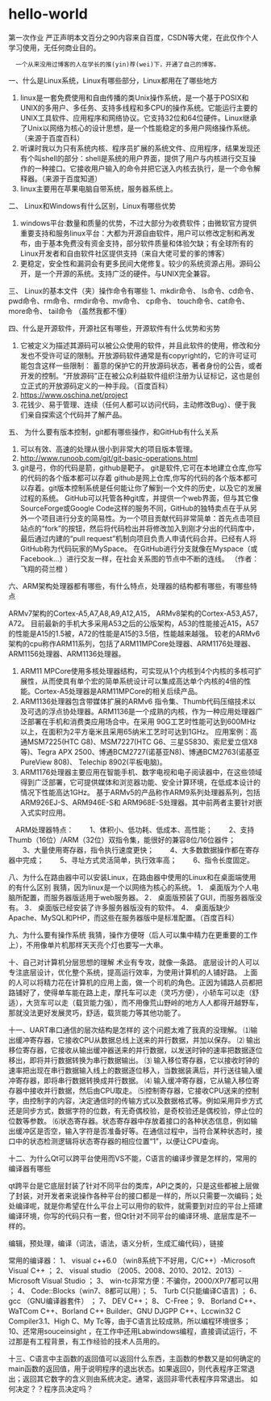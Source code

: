 # hello-world
第一次作业
严正声明本文百分之90内容来自百度，CSDN等大佬，在此仅作个人学习使用，无任何商业目的。

      一个从来没用过博客的人在学长的推(yin)荐(wei)下，开通了自己的博客。

一、什么是Linux系统，Linux有哪些部分，Linux都用在了哪些地方

 

 1. linux是一套免费使用和自由传播的类Unix操作系统，是一个基于POSIX和UNIX的多用户、多任务、支持多线程和多CPU的操作系统。它能运行主要的UNIX工具软件、应用程序和网络协议。它支持32位和64位硬件。Linux继承了Unix以网络为核心的设计思想，是一个性能稳定的多用户网络操作系统。（来源于百度百科）
 2. 听课时我以为只有系统内核、程序员扩展的系统文件、应用程序，结果发现还有个叫shell的部分：shell是系统的用户界面，提供了用户与内核进行交互操作的一种接口。它接收用户输入的命令并把它送入内核去执行，是一个命令解释器。（来源于百度知道）
 3. linux主要用在苹果电脑自带系统，服务器系统上。

二、 Linux和Windows有什么区别，Linux有哪些优势

 1. windows平台:数量和质量的优势，不过大部分为收费软件；由微软官方提供重要支持和服务linux平台：大都为开源自由软件，用户可以修改定制和再发布，由于基本免费没有资金支持，部分软件质量和体验欠缺；有全球所有的Linux开发者和自由软件社区提供支持（来自大佬可爱的爹的博客）
 2. 更稳定，安全性和漏洞会有更多民间大佬修复。较少的系统资源占用。源码公开，是一个开源的系统。支持广泛的硬件。与UNIX完全兼容。

三、 Linux的基本文件（夹）操作命令有哪些
1、mkdir命令、 ls命令、cd命令、 pwd命令、rm命令、rmdir命令、mv命令、 cp命令、 touch命令、cat命令、 more命令、  tail命令
       （虽然我都不懂）

四、什么是开源软件，开源社区有哪些，开源软件有什么优势和劣势
 1.  它被定义为描述其源码可以被公众使用的软件，并且此软件的使用，修改和分发也不受许可证的限制。开放源码软件通常是有copyright的，它的许可证可能包含这样一些限制： 蓄意的保护它的开放源码状态，著者身份的公告，或者开发的控制。“开放源码”正在被公众利益软件组织注册为认证标记，这也是创立正式的开放源码定义的一种手段。（百度百科）
 2. https://www.oschina.net/project
 3. 花钱少、易于管理、连续（任何人都可以访问代码，主动修改Bug）、便于我们亲自探索这个代码并了解产品。


五、 为什么要有版本控制，git都有哪些操作，和GitHub有什么关系
 1. 可以有效、高速的处理从很小到非常大的项目版本管理。
 2. http://www.runoob.com/git/git-basic-operations.html
 3. git是弓，你的代码是箭，github是靶子。 
git是软件,它可在本地建立仓库,你写的代码的各个版本都可以存着 
github是网上仓库,你写的代码的各个版本都可以存着。git版本控制系统是任何能让你了解到一个文件的历史，以及它的发展过程的系统。  GitHub可以托管各种git库，并提供一个web界面，但与其它像 SourceForge或Google Code这样的服务不同，GitHub的独特卖点在于从另外一个项目进行分支的简易性。为一个项目贡献代码非常简单：首先点击项目站点的“fork”的按钮，然后将代码检出并将修改加入到刚才分出的代码库中，最后通过内建的“pull request”机制向项目负责人申请代码合并。已经有人将GitHub称为代码玩家的MySpace。 
在GitHub进行分支就像在Myspace（或Facebook…）进行交友一样，在社会关系图的节点中不断的连线。 
（作者：飞翔的荷兰橙 ）

六、ARM架构处理器都有哪些，有什么特点，处理器的结构都有哪些，有哪些特点

  ARMv7架构的Cortex-A5,A7,A8,A9,A12,A15，
  ARMv8架构的Cortex-A53,A57，A72。
  目前最新的手机大多采用A53之后的公版架构，A53的性能接近A15，A57的性能是A15的1.5被，A72的性能是A15的3.5倍，性能越来越强。
  较老的ARMv6架构的cpu称作ARM11系列，包括了ARM11MPCore处理器、ARM1176处理器、ARM1156处理器、ARM1136处理器。
  1. ARM11 MPCore使用多核处理器结构，可实现从1个内核到4个内核的多核可扩展性，从而使具有单个宏的简单系统设计可以集成高达单个内核的4倍的性能。Cortex-A5处理器是ARM11MPCore的相关后续产品。
  2. ARM1136处理器包含带媒体扩展的ARMv6 指令集、Thumb代码压缩技术以及可选的浮点协处理器。ARM1136是一个成熟的内核，作为一种应用处理器广泛部署在手机和消费类应用场合中。在采用 90G工艺时性能可达到600MHz以上，在面积为2平方毫米且采用65纳米工艺时可达到1GHz。
应用案例：高通MSM7225(HTC G8)、MSM7227(HTC G6、三星S5830、索尼爱立信X8等)、Tegra APX 2500、博通BCM2727(诺基亚N8)、博通BCM2763(诺基亚PureView 808)、 Telechip 8902(平板电脑)。
3. ARM1176处理器主要应用在智能手机、数字电视和电子阅读器中，在这些领域得到广泛部署，它可提供媒体和浏览器功能、安全计算环境，在低成本设计的情况下性能高达1GHz。
基于ARMv5的产品称作ARM9系列处理器系列，包括ARM926EJ-S、ARM946E-S和 ARM968E-S处理器。其中前两者主要针对嵌入式实时应用。

　ARM处理器特点：
　　1、体积小、低功耗、低成本、高性能；
　　2、支持Thumb（16位）/ARM（32位）双指令集，能很好的兼容8位/16位器件；
　　3、大量使用寄存器，指令执行速度更快；
　　4、大多数数据操作都在寄存器中完成；
　　5、寻址方式灵活简单，执行效率高；
　　6、指令长度固定。


八、为什么在路由器中可以安装Linux，在路由器中使用的Linux和在桌面端使用的有什么区别
    我猜，因为linux是一个以网络为核心的系统。
1． 桌面版为个人电脑所配置，而服务器版适用于web服务器。
2． 桌面版预装了GUI，而服务器版没有。
3． 桌面版已经安装了许多服务器版没有的软件。
4． 桌面版缺少Apache、MySQL和PHP，而这些在服务器版中是标准配置。（百度百科）

九、为什么要有操作系统
    我猜，操作方便呀（后人可以集中精力在更重要的工作上），不用像单片机那样天天亮个灯也要写一大串。

十、自己对计算机分层思想的理解
      术业有专攻，就像一条路。
      底层设计的人可以专注底层设计，优化整个系统，提高运行效率，为使用计算机的人铺好路。
      上面的人可以将精力花在计算机的应用上面，做一个司机的角色。正因为铺路人员都把路铺好了，使得单车能在路上走，摩托车可以走（灵巧方便），小轿车可以走（舒适），大货车可以走（载货能力强），而不用像荒山野岭的地方人人都得开越野车，那就没法更好发展灵巧，舒适，载货能力等其他功能了。


十一、UART串口通信的层次结构是怎样的
     这个问题太难了我真的没理解。
⑴输出缓冲寄存器，它接收CPU从数据总线上送来的并行数据，并加以保存。
⑵ 输出移位寄存器，它接收从输出缓冲器送来的并行数据，以发送时钟的速率把数据逐位移出，即将并行数据转换为串行数据输出。
⑶ 输入移位寄存器，它以接收时钟的速率把出现在串行数据输入线上的数据逐位移入，当数据装满后，并行送往输入缓冲寄存器，即将串行数据转换成并行数据。
⑷ 输入缓冲寄存器，它从输入移位寄存器中接收并行数据，然后由CPU取走。
⑸控制寄存器，它接收CPU送来的控制字，由控制字的内容，决定通信时的传输方式以及数据格式等。例如采用异步方式还是同步方式，数据字符的位数，有无奇偶校验，是奇校验还是偶校验，停止位的位数等参数。
⑹状态寄存器。状态寄存器中存放着接口的各种状态信息，例如输出缓冲区是否空，输入字符是否准备好等。在通信过程中，当符合某种状态时，接口中的状态检测逻辑将状态寄存器的相应位置“1”，以便让CPU查询。

十二、为什么Qt可以跨平台使用而VS不能，C语言的编译步骤是怎样的，常用的编译器有哪些

   qt跨平台是它底层封装了针对不同平台的类库，API之类的，只是这些都被上层做了封装，对开发者来说操作各种平台的接口都是一样的，所以只需要一次编码；处处编译呢，就是你希望在什么平台上可以用你的软件，就需要到对应的平台上搭建编译环境，你写的代码只有一套，但Qt针对不同平台的编译环境、底层库是不一样的。

编辑，预处理，编译（词法，语法，语义分析，生成汇编代码），链接

常用的编译器：
1、 visual c++6.0 （win8系统下不好用，C/C++）-Microsoft Visual C++ ；
2、 visual studio （2005、2008、2010、2012、2013）- Microsoft Visual Studio ；
3、 win-tc非常方便：不骗你，2000/XP/7都可以用 ；
4、 Code::Blocks（win7、8都可以用）；
5、 Turb C(只能编译C语言) ；
6、 gcc （GNU编译器套件） ；
7、 DEV C++；
8、 C-Free；
9、 Borland C++、WaTCom C++、Borland C++ Builder、GNU DJGPP C++、Lccwin32 C Compiler3.1、High C、My Tc等，由于C语言比较成熟，所以编程环境很多；
10、还常用souceinsight ，在工作中还用Labwindows编程，直接调试运行，不过那是有工程背景，有工作经验的技术人员用的。

十三、C语言中主函数的返回值可以返回什么东西，主函数的参数又是如何确定的
       main函数的返回值，用于说明程序的退出状态。如果返回0，则代表程序正常退出；返回其它数字的含义则由系统决定。通常，返回非零代表程序异常退出。
  如何决定？？程序员决定吗？
